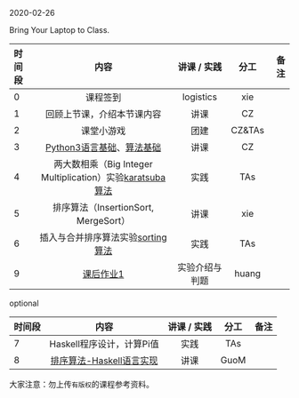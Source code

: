 2020-02-26

Bring Your Laptop to Class. 

|时间段     |  内容    | 讲课 / 实践     |  分工  |备注       |
| :---      |   :----:    |   :----:    |    :----:    |       ---: |
|   0       | 课程签到     |  logistics   |     xie     |        |
|   1       | 回顾上节课，介绍本节课内容     |  讲课    |     CZ     |         |
|   2       | 课堂小游戏     |  团建    |     CZ&TAs     |         |
|   3       | [Python3语言基础](Python3-Basic.md)、[算法基础](http://web.stanford.edu/class/cs161/schedule.html)      |  讲课    |     CZ     |         |
|   4       | 两大数相乘（Big Integer Multiplication）实验[karatsuba算法](../cs161-2018/lecture1_karatsuba.ipynb)     |  实践    |    TAs     |         |
|   5       | 排序算法（InsertionSort, MergeSort）       |  讲课    |     xie     |         |
|   6       | 插入与合并排序算法实验[sorting算法](../../ML-BD-Algo/cs161-2018/lecture2_sorting.ipynb)     |  实践    |     TAs     |         |
|   9       | [课后作业1](../../Course-Projects/Course_Project_2/Course_Project_2.md)    |  实验介绍与判题    |     huang     |         |

optional

|时间段     |  内容    | 讲课 / 实践     |  分工  |备注       |
| :---      |   :----:    |   :----:    |    :----:    |       ---: |
|   7       | Haskell程序设计，计算Pi值       |  实践    |     TAs    |         |
|   8       | [排序算法-Haskell语言实现](Sorting_Algorithms_Haskell/)       |  讲课    |     GuoM     |         |




大家注意：勿上传``有版权``的课程参考资料。
